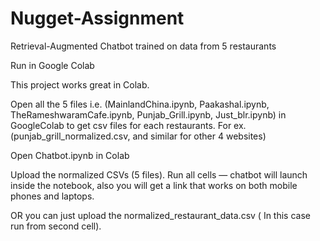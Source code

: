 # Nugget-Assignment
 Retrieval-Augmented Chatbot trained on data from 5 restaurants

Run in Google Colab

This project works great in Colab.

Open all the 5 files i.e. (MainlandChina.ipynb, Paakashal.ipynb, TheRameshwaramCafe.ipynb, Punjab_Grill.ipynb, Just_blr.ipynb) in GoogleColab to get csv files for each restaurants. For ex.(punjab_grill_normalized.csv, and similar for other 4 websites)

Open Chatbot.ipynb in Colab

Upload the normalized CSVs (5 files). Run all cells — chatbot will launch inside the notebook, also you will get a link that works on both mobile phones and laptops.

OR you can just upload the normalized_restaurant_data.csv ( In this case run from second cell).


